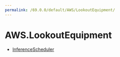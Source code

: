 ```yaml
---
permalink: /69.0.0/default/AWS/LookoutEquipment/
---
```


# AWS.LookoutEquipment



* [InferenceScheduler](InferenceScheduler.md)